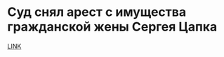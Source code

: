 # Суд снял арест с имущества гражданской жены Сергея Цапка



[LINK](https://varlamov.ru/2952553.html)